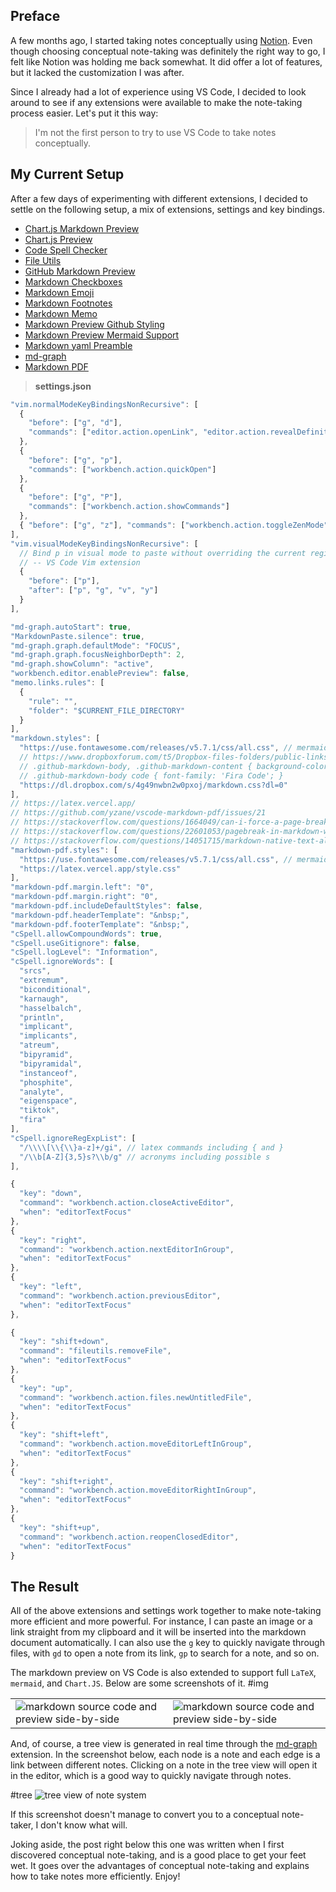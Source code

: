 ## Preface

A few months ago, I started taking notes conceptually using [Notion](https://www.notion.so/product). Even though choosing conceptual note-taking was definitely the right way to go, I felt like Notion was holding me back somewhat. It did offer a lot of features, but it lacked the customization I was after.

Since I already had a lot of experience using VS Code, I decided to look around to see if any extensions were available to make the note-taking process easier. Let's put it this way:

> I'm not the first person to try to use VS Code to take notes conceptually.

## My Current Setup

After a few days of experimenting with different extensions, I decided to settle on the following setup, a mix of extensions, settings and key bindings.

- [Chart.js Markdown Preview](https://marketplace.visualstudio.com/items?itemName=FlomoN.chartjs-markdown-preview)
- [Chart.js Preview](https://marketplace.visualstudio.com/items?itemName=RandomFractalsInc.vscode-chartjs)
- [Code Spell Checker](https://marketplace.visualstudio.com/items?itemName=streetsidesoftware.code-spell-checker)
- [File Utils](https://marketplace.visualstudio.com/items?itemName=sleistner.vscode-fileutils)
- [GitHub Markdown Preview](https://marketplace.visualstudio.com/items?itemName=bierner.github-markdown-preview)
- [Markdown Checkboxes](https://marketplace.visualstudio.com/items?itemName=bierner.markdown-checkbox)
- [Markdown Emoji](https://marketplace.visualstudio.com/items?itemName=bierner.markdown-emoji)
- [Markdown Footnotes](https://marketplace.visualstudio.com/items?itemName=bierner.markdown-footnotes)
- [Markdown Memo](https://marketplace.visualstudio.com/items?itemName=svsool.markdown-memo)
- [Markdown Preview Github Styling](https://marketplace.visualstudio.com/items?itemName=bierner.markdown-preview-github-styles)
- [Markdown Preview Mermaid Support](https://marketplace.visualstudio.com/items?itemName=bierner.markdown-mermaid)
- [Markdown yaml Preamble](https://marketplace.visualstudio.com/items?itemName=bierner.markdown-yaml-preamble)
- [md-graph](https://marketplace.visualstudio.com/items?itemName=ianjsikes.md-graph)
- [Markdown PDF](https://marketplace.visualstudio.com/items?itemName=yzane.markdown-pdf)

> **settings.json**

```jsx
"vim.normalModeKeyBindingsNonRecursive": [
  {
    "before": ["g", "d"],
    "commands": ["editor.action.openLink", "editor.action.revealDefinition"]
  },
  {
    "before": ["g", "p"],
    "commands": ["workbench.action.quickOpen"]
  },
  {
    "before": ["g", "P"],
    "commands": ["workbench.action.showCommands"]
  },
  { "before": ["g", "z"], "commands": ["workbench.action.toggleZenMode"] }
],
"vim.visualModeKeyBindingsNonRecursive": [
  // Bind p in visual mode to paste without overriding the current register
  // -- VS Code Vim extension
  {
    "before": ["p"],
    "after": ["p", "g", "v", "y"]
  }
],

"md-graph.autoStart": true,
"MarkdownPaste.silence": true,
"md-graph.graph.defaultMode": "FOCUS",
"md-graph.graph.focusNeighborDepth": 2,
"md-graph.showColumn": "active",
"workbench.editor.enablePreview": false,
"memo.links.rules": [
  {
    "rule": "",
    "folder": "$CURRENT_FILE_DIRECTORY"
  }
],
"markdown.styles": [
  "https://use.fontawesome.com/releases/v5.7.1/css/all.css", // mermaid
  // https://www.dropboxforum.com/t5/Dropbox-files-folders/public-links-to-raw-files/td-p/110391
  // .github-markdown-body, .github-markdown-content { background-color: #000000; }
  // .github-markdown-body code { font-family: 'Fira Code'; }
  "https://dl.dropbox.com/s/4g49nwbn2w0pxoj/markdown.css?dl=0"
],
// https://latex.vercel.app/
// https://github.com/yzane/vscode-markdown-pdf/issues/21
// https://stackoverflow.com/questions/1664049/can-i-force-a-page-break-in-html-printing
// https://stackoverflow.com/questions/22601053/pagebreak-in-markdown-while-creating-pdf
// https://stackoverflow.com/questions/14051715/markdown-native-text-alignment
"markdown-pdf.styles": [
  "https://use.fontawesome.com/releases/v5.7.1/css/all.css", // mermaid
  "https://latex.vercel.app/style.css"
],
"markdown-pdf.margin.left": "0",
"markdown-pdf.margin.right": "0",
"markdown-pdf.includeDefaultStyles": false,
"markdown-pdf.headerTemplate": "&nbsp;",
"markdown-pdf.footerTemplate": "&nbsp;",
"cSpell.allowCompoundWords": true,
"cSpell.useGitignore": false,
"cSpell.logLevel": "Information",
"cSpell.ignoreWords": [
  "srcs",
  "extremum",
  "biconditional",
  "karnaugh",
  "hasselbalch",
  "println",
  "implicant",
  "implicants",
  "atreum",
  "bipyramid",
  "bipyramidal",
  "instanceof",
  "phosphite",
  "analyte",
  "eigenspace",
  "tiktok",
  "fira"
],
"cSpell.ignoreRegExpList": [
  "/\\\\[\\{\\}a-z]+/gi", // latex commands including { and }
  "/\\b[A-Z]{3,5}s?\\b/g" // acronyms including possible s
],
```

```jsx
{
  "key": "down",
  "command": "workbench.action.closeActiveEditor",
  "when": "editorTextFocus"
},
{
  "key": "right",
  "command": "workbench.action.nextEditorInGroup",
  "when": "editorTextFocus"
},
{
  "key": "left",
  "command": "workbench.action.previousEditor",
  "when": "editorTextFocus"
},

{
  "key": "shift+down",
  "command": "fileutils.removeFile",
  "when": "editorTextFocus"
},
{
  "key": "up",
  "command": "workbench.action.files.newUntitledFile",
  "when": "editorTextFocus"
},
{
  "key": "shift+left",
  "command": "workbench.action.moveEditorLeftInGroup",
  "when": "editorTextFocus"
},
{
  "key": "shift+right",
  "command": "workbench.action.moveEditorRightInGroup",
  "when": "editorTextFocus"
},
{
  "key": "shift+up",
  "command": "workbench.action.reopenClosedEditor",
  "when": "editorTextFocus"
}
```

## The Result

All of the above extensions and settings work together to make note-taking more efficient and more powerful. For instance, I can paste an image or a link straight from my clipboard and it will be inserted into the markdown document automatically. I can also use the `g` key to quickly navigate through files, with `gd` to open a note from its link, `gp` to search for a note, and so on.

The markdown preview on VS Code is also extended to support full `LaTeX`, `mermaid`, and `Chart.JS`. Below are some screenshots of it.
#img

|                                                                                                 |                                                                                                 |
| ----------------------------------------------------------------------------------------------- | ----------------------------------------------------------------------------------------------- |
| ![markdown source code and preview side-by-side](VS-Code-Note-Taking/ksnip_20220322-211838.png) | ![markdown source code and preview side-by-side](VS-Code-Note-Taking/ksnip_20220322-211912.png) |

And, of course, a tree view is generated in real time through the [md-graph](https://marketplace.visualstudio.com/items?itemName=ianjsikes.md-graph) extension. In the screenshot below, each node is a note and each edge is a link between different notes. Clicking on a note in the tree view will open it in the editor, which is a good way to quickly navigate through notes.

#tree
![tree view of note system](VS-Code-Note-Taking/ksnip_20220322-212458.png)

If this screenshot doesn't manage to convert you to a conceptual note-taker, I don't know what will.

Joking aside, the post right below this one was written when I first discovered conceptual note-taking, and is a good place to get your feet wet. It goes over the advantages of conceptual note-taking and explains how to take notes more efficiently. Enjoy!
